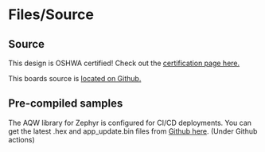 # Files/Source

## Source

This design is OSHWA certified! Check out the [certification page here.](https://certification.oshwa.org/us002056.html)

This boards source is [located on Github.](https://github.com/circuitdojo/air-quality-wing-hardware)

## Pre-compiled samples

The AQW library for Zephyr is configured for CI/CD deployments. You can get the latest .hex and app_update.bin files from [Github here](https://github.com/circuitdojo/air-quality-wing-zephyr-demo/). (Under Github actions)